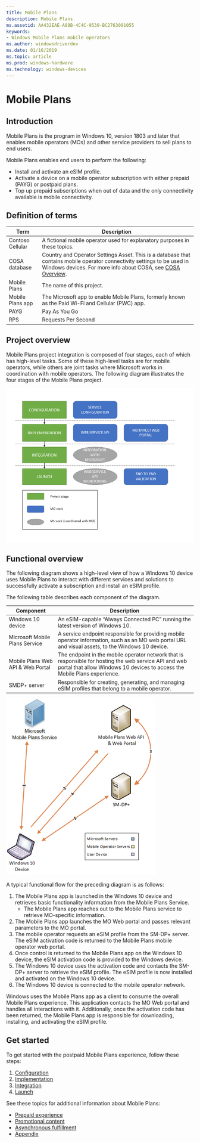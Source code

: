 ```yaml
---
title: Mobile Plans
description: Mobile Plans
ms.assetid: AA432EAE-A89B-4C4C-9539-BC2763091055
keywords:
- Windows Mobile Plans mobile operators
ms.author: windowsdriverdev
ms.date: 01/16/2019
ms.topic: article
ms.prod: windows-hardware
ms.technology: windows-devices
---
```


# Mobile Plans

## Introduction

Mobile Plans is the program in Windows 10, version 1803 and later that enables mobile operators (MOs) and other service providers to sell plans to end users.

Mobile Plans enables end users to perform the following:

- Install and activate an eSIM profile.
- Activate a device on a mobile operator subscription with either prepaid (PAYG) or postpaid plans.
- Top up prepaid subscriptions when out of data and the only connectivity available is mobile connectivity.

## Definition of terms

| Term | Description |
| --- | --- |
| Contoso Cellular | A fictional mobile operator used for explanatory purposes in these topics. |
| COSA database | Country and Operator Settings Asset. This is a database that contains mobile operator connectivity settings to be used in Windows devices. For more info about COSA, see [COSA Overview](cosa-overview.md). |
| Mobile Plans | The name of this project. |   
| Mobile Plans app | The Microsoft app to enable Mobile Plans, formerly known as the Paid Wi-Fi and Cellular (PWC) app. |
| PAYG | Pay As You Go |
| RPS | Requests Per Second |

## Project overview

Mobile Plans project integration is composed of four stages, each of which has high-level tasks. Some of these high-level tasks are for mobile operators, while others are joint tasks where Microsoft works in coordination with mobile operators. The following diagram illustrates the four stages of the Mobile Plans project.

<img src="images/dynamo_project_overview.png" alt="Mobile Plans project overview" title="Mobile Plans project overview" width="600" />

## Functional overview

The following diagram shows a high-level view of how a Windows 10 device uses Mobile Plans to interact with different services and solutions to successfully activate a subscription and install an eSIM profile.

The following table describes each component of the diagram.

| Component | Description |
| --- | --- |
| Windows 10 device | An eSIM-capable “Always Connected PC” running the latest version of Windows 10. |
| Microsoft Mobile Plans Service | A service endpoint responsible for providing mobile operator information, such as an MO web portal URL and visual assets, to the Windows 10 device. |
| Mobile Plans Web API & Web Portal | The endpoint in the mobile operator network that is responsible for hosting the web service API and web portal that allow Windows 10 devices to access the Mobile Plans experience. |
| SMDP+ server | Responsible for creating, generating, and managing eSIM profiles that belong to a mobile operator. |

<img src="images/mobile_plans_functional_overview.png" alt="Mobile Plans functional overview" title="Mobile Plans functional overview" width="400" />

A typical functional flow for the preceding diagram is as follows:

1. The Mobile Plans app is launched in the Windows 10 device and retrieves basic functionality information from the Mobile Plans Service.
   * The Mobile Plans app reaches out to the Mobile Plans service to retrieve MO-specific information.
2. The Mobile Plans app launches the MO Web portal and passes relevant parameters to the MO portal.
3. The mobile operator requests an eSIM profile from the SM-DP+ server. The eSIM activation code is returned to the Mobile Plans mobile operator web portal.
4. Once control is returned to the Mobile Plans app on the Windows 10 device, the eSIM activation code is provided to the Windows device.
5. The Windows 10 device uses the activation code and contacts the SM-DP+ server to retrieve the eSIM profile. The eSIM profile is now installed and activated on the Windows 10 device.
6. The Windows 10 device is connected to the mobile operator network.

Windows uses the Mobile Plans app as a client to consume the overall Mobile Plans experience. This application contacts the MO Web portal and handles all interactions with it. Additionally, once the activation code has been returned, the Mobile Plans app is responsible for downloading, installing, and activating the eSIM profile.

## Get started

To get started with the postpaid Mobile Plans experience, follow these steps:

1. [Configuration](mobile-plans-configuration.md)
2. [Implementation](mobile-plans-implementation.md)
3. [Integration](mobile-plans-integration.md)
4. [Launch](mobile-plans-launch.md)

See these topics for additional information about Mobile Plans:

- [Prepaid experience](mobile-plans-prepaid-experience.md)
- [Promotional content](mobile-plans-promotional-content.md)
- [Asynchronous fulfillment](mobile-plans-asynchronous-fulfillment.md)
- [Appendix](mobile-plans-appendix.md)